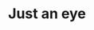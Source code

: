 ---
layout: Art
title: Just an eye
layers: ['@1/sketch']
devlog: 87eef779fe8d435cb966b0c46294d6c6
---